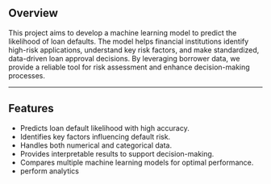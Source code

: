## Overview
This project aims to develop a machine learning model to predict the likelihood of loan defaults. The model helps financial institutions identify high-risk applications, understand key risk factors, and make standardized, data-driven loan approval decisions. By leveraging borrower data, we provide a reliable tool for risk assessment and enhance decision-making processes.

---

## Features
- Predicts loan default likelihood with high accuracy.
- Identifies key factors influencing default risk.
- Handles both numerical and categorical data.
- Provides interpretable results to support decision-making.
- Compares multiple machine learning models for optimal performance.
- perform analytics
